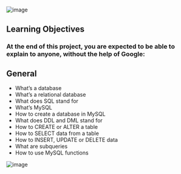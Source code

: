 # 
![image](https://user-images.githubusercontent.com/105078661/218877144-195fdb47-b596-4dfc-a468-28587d23ccb3.png)

## Learning Objectives
### At the end of this project, you are expected to be able to explain to anyone, without the help of Google:

## General
- What’s a database
- What’s a relational database
- What does SQL stand for
- What’s MySQL
- How to create a database in MySQL
- What does DDL and DML stand for
- How to CREATE or ALTER a table
- How to SELECT data from a table
- How to INSERT, UPDATE or DELETE data
- What are subqueries
- How to use MySQL functions

![image](https://user-images.githubusercontent.com/105078661/218877363-141775ac-7b8a-479c-b318-bc0d69078154.png)
